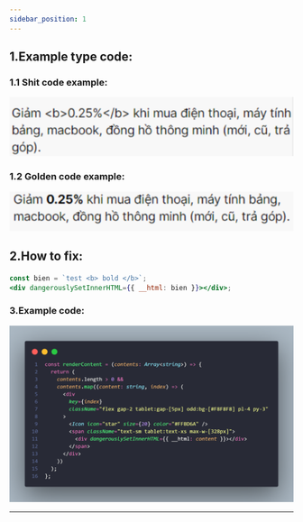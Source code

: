 ```yaml
---
sidebar_position: 1
---
```


## 1.Example type code:

### 1.1 Shit code example:

![string](./../../static/img/tutorial/dangerously-set-inner-html/Untitled.png)

### 1.2 Golden code example:

![alt](./../../static/img/tutorial/dangerously-set-inner-html/Untitled1.png)

## 2.How to fix:

```jsx title="src/pages/my-react-page.js
const bien = `test <b> bold </b>`;
<div dangerouslySetInnerHTML={{ __html: bien }}></div>;
```

### 3.Example code:

![alt](./../../static/img/tutorial/dangerously-set-inner-html/code.png)

---

